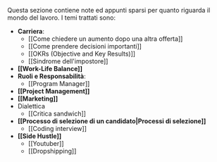 Questa sezione contiene note ed appunti sparsi per quanto riguarda il mondo del lavoro.
I temi trattati sono:
- **Carriera**:
    - [[Come chiedere un aumento dopo una altra offerta]]
    - [[Come prendere decisioni importanti]]
    - [[OKRs (Objective and Key Results)]]
    - [[Sindrome dell'impostore]]
- **[[Work-Life Balance]]**
- **Ruoli e Responsabilità**:
    - [[Program Manager]]
- **[[Project Management]]**
- **[[Marketing]]**
- Dialettica
	- [[Critica sandwich]]
- **[[Processo di selezione di un candidato|Processi di selezione]]**
	- [[Coding interview]]
- **[[Side Hustle]]**
	- [[Youtuber]]
	- [[Dropshipping]]

